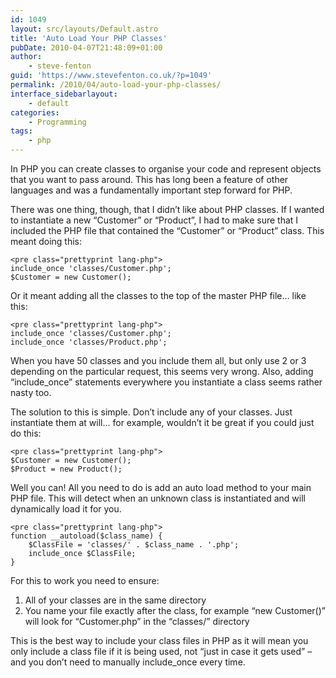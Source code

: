 ```yaml
---
id: 1049
layout: src/layouts/Default.astro
title: 'Auto Load Your PHP Classes'
pubDate: 2010-04-07T21:48:09+01:00
author:
    - steve-fenton
guid: 'https://www.stevefenton.co.uk/?p=1049'
permalink: /2010/04/auto-load-your-php-classes/
interface_sidebarlayout:
    - default
categories:
    - Programming
tags:
    - php
---
```


In PHP you can create classes to organise your code and represent objects that you want to pass around. This has long been a feature of other languages and was a fundamentally important step forward for PHP.

There was one thing, though, that I didn’t like about PHP classes. If I wanted to instantiate a new “Customer” or “Product”, I had to make sure that I included the PHP file that contained the “Customer” or “Product” class. This meant doing this:

```
<pre class="prettyprint lang-php">
include_once 'classes/Customer.php';
$Customer = new Customer();
```

Or it meant adding all the classes to the top of the master PHP file… like this:

```
<pre class="prettyprint lang-php">
include_once 'classes/Customer.php';
include_once 'classes/Product.php';
```

When you have 50 classes and you include them all, but only use 2 or 3 depending on the particular request, this seems very wrong. Also, adding “include\_once” statements everywhere you instantiate a class seems rather nasty too.

The solution to this is simple. Don’t include any of your classes. Just instantiate them at will… for example, wouldn’t it be great if you could just do this:

```
<pre class="prettyprint lang-php">
$Customer = new Customer();
$Product = new Product();
```

Well you can! All you need to do is add an auto load method to your main PHP file. This will detect when an unknown class is instantiated and will dynamically load it for you.

```
<pre class="prettyprint lang-php">
function __autoload($class_name) {
    $ClassFile = 'classes/' . $class_name . '.php';
    include_once $ClassFile;
}
```

For this to work you need to ensure:

1. All of your classes are in the same directory
2. You name your file exactly after the class, for example “new Customer()” will look for “Customer.php” in the “classes/” directory

This is the best way to include your class files in PHP as it will mean you only include a class file if it is being used, not “just in case it gets used” – and you don’t need to manually include\_once every time.